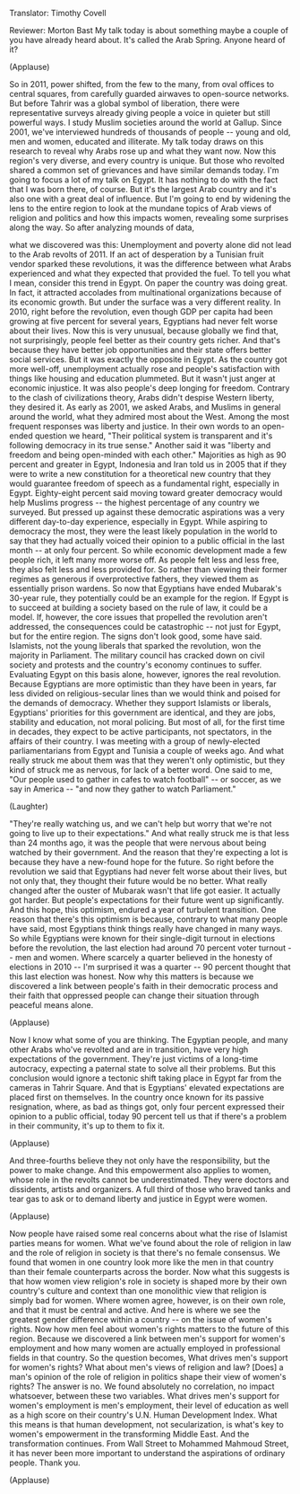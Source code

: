 

Translator: Timothy Covell

Reviewer: Morton Bast
My talk today is about something
maybe a couple of you have already heard about.
It&#39;s called the Arab Spring.
Anyone heard of it?

(Applause)

So in 2011, power shifted,
from the few to the many,
from oval offices to central squares,
from carefully guarded airwaves
to open-source networks.
But before Tahrir was a global symbol of liberation,
there were representative surveys
already giving people a voice
in quieter but still powerful ways.
I study Muslim societies around the world at Gallup.
Since 2001,
we&#39;ve interviewed hundreds of thousands of people --
young and old, men and women,
educated and illiterate.
My talk today draws on this research
to reveal why Arabs rose up
and what they want now.
Now this region&#39;s very diverse,
and every country is unique.
But those who revolted
shared a common set of grievances
and have similar demands today.
I&#39;m going to focus a lot of my talk on Egypt.
It has nothing to do with the fact that I was born there, of course.
But it&#39;s the largest Arab country
and it&#39;s also one with a great deal of influence.
But I&#39;m going to end by widening the lens to the entire region
to look at the mundane topics
of Arab views of religion and politics
and how this impacts women,
revealing some surprises along the way.
So after analyzing mounds of data,

what we discovered was this:
Unemployment and poverty alone
did not lead to the Arab revolts of 2011.
If an act of desperation by a Tunisian fruit vendor
sparked these revolutions,
it was the difference between what Arabs experienced
and what they expected
that provided the fuel.
To tell you what I mean,
consider this trend in Egypt.
On paper the country was doing great.
In fact, it attracted accolades
from multinational organizations
because of its economic growth.
But under the surface was a very different reality.
In 2010, right before the revolution,
even though GDP per capita
had been growing at five percent for several years,
Egyptians had never felt worse about their lives.
Now this is very unusual,
because globally we find that, not surprisingly,
people feel better as their country gets richer.
And that&#39;s because they have better job opportunities
and their state offers better social services.
But it was exactly the opposite in Egypt.
As the country got more well-off,
unemployment actually rose
and people&#39;s satisfaction
with things like housing and education plummeted.
But it wasn&#39;t just anger at economic injustice.
It was also people&#39;s deep longing for freedom.
Contrary to the clash of civilizations theory,
Arabs didn&#39;t despise Western liberty,
they desired it.
As early as 2001,
we asked Arabs, and Muslims in general around the world,
what they admired most about the West.
Among the most frequent responses
was liberty and justice.
In their own words to an open-ended question
we heard, &quot;Their political system is transparent
and it&#39;s following democracy in its true sense.&quot;
Another said it was &quot;liberty and freedom
and being open-minded with each other.&quot;
Majorities as high as 90 percent and greater
in Egypt, Indonesia and Iran
told us in 2005
that if they were to write a new constitution
for a theoretical new country
that they would guarantee freedom of speech
as a fundamental right,
especially in Egypt.
Eighty-eight percent said moving toward greater democracy
would help Muslims progress --
the highest percentage of any country we surveyed.
But pressed up against these democratic aspirations
was a very different day-to-day experience,
especially in Egypt.
While aspiring to democracy the most,
they were the least likely population in the world
to say that they had actually voiced their opinion
to a public official in the last month --
at only four percent.
So while economic development made a few people rich,
it left many more worse off.
As people felt less and less free,
they also felt less and less provided for.
So rather than viewing their former regimes
as generous if overprotective fathers,
they viewed them as essentially prison wardens.
So now that Egyptians have ended Mubarak&#39;s 30-year rule,
they potentially could be
an example for the region.
If Egypt is to succeed
at building a society based on the rule of law,
it could be a model.
If, however,
the core issues that propelled the revolution aren&#39;t addressed,
the consequences could be catastrophic --
not just for Egypt,
but for the entire region.
The signs don&#39;t look good, some have said.
Islamists, not the young liberals that sparked the revolution,
won the majority in Parliament.
The military council
has cracked down on civil society and protests
and the country&#39;s economy continues to suffer.
Evaluating Egypt on this basis alone, however,
ignores the real revolution.
Because Egyptians are more optimistic
than they have been in years,
far less divided on religious-secular lines
than we would think
and poised for the demands of democracy.
Whether they support Islamists or liberals,
Egyptians&#39; priorities for this government are identical,
and they are jobs, stability and education,
not moral policing.
But most of all,
for the first time in decades,
they expect to be active participants, not spectators,
in the affairs of their country.
I was meeting with a group of newly-elected parliamentarians
from Egypt and Tunisia
a couple of weeks ago.
And what really struck me about them
was that they weren&#39;t only optimistic,
but they kind of struck me as nervous,
for lack of a better word.
One said to me,
&quot;Our people used to gather in cafes to watch football&quot; --
or soccer, as we say in America --
&quot;and now they gather to watch Parliament.&quot;

(Laughter)

&quot;They&#39;re really watching us,
and we can&#39;t help but worry
that we&#39;re not going to live up to their expectations.&quot;
And what really struck me
is that less than 24 months ago,
it was the people that were nervous
about being watched by their government.
And the reason that they&#39;re expecting a lot
is because they have a new-found hope for the future.
So right before the revolution
we said that Egyptians had never felt worse about their lives,
but not only that, they thought their future would be no better.
What really changed after the ouster of Mubarak
wasn&#39;t that life got easier.
It actually got harder.
But people&#39;s expectations for their future
went up significantly.
And this hope, this optimism,
endured a year of turbulent transition.
One reason that there&#39;s this optimism
is because, contrary to what many people have said,
most Egyptians think things really have changed in many ways.
So while Egyptians were known
for their single-digit turnout
in elections before the revolution,
the last election had around 70 percent voter turnout --
men and women.
Where scarcely a quarter believed in the honesty of elections in 2010 --
I&#39;m surprised it was a quarter --
90 percent thought that this last election was honest.
Now why this matters
is because we discovered a link
between people&#39;s faith in their democratic process
and their faith that oppressed people
can change their situation
through peaceful means alone.

(Applause)

Now I know what some of you are thinking.
The Egyptian people,
and many other Arabs who&#39;ve revolted and are in transition,
have very high expectations of the government.
They&#39;re just victims of a long-time autocracy,
expecting a paternal state
to solve all their problems.
But this conclusion would ignore
a tectonic shift taking place in Egypt
far from the cameras in Tahrir Square.
And that is Egyptians&#39; elevated expectations
are placed first on themselves.
In the country once known for its passive resignation,
where, as bad as things got,
only four percent expressed their opinion to a public official,
today 90 percent tell us
that if there&#39;s a problem in their community,
it&#39;s up to them to fix it.

(Applause)

And three-fourths
believe they not only have the responsibility,
but the power to make change.
And this empowerment
also applies to women,
whose role in the revolts
cannot be underestimated.
They were doctors and dissidents,
artists and organizers.
A full third of those who braved tanks and tear gas
to ask or to demand liberty and justice in Egypt
were women.

(Applause)

Now people have raised some real concerns
about what the rise of Islamist parties means for women.
What we&#39;ve found about the role of religion in law
and the role of religion in society
is that there&#39;s no female consensus.
We found that women in one country
look more like the men in that country
than their female counterparts across the border.
Now what this suggests
is that how women view religion&#39;s role in society
is shaped more by their own country&#39;s culture and context
than one monolithic view
that religion is simply bad for women.
Where women agree, however,
is on their own role,
and that it must be central and active.
And here is where we see the greatest gender difference within a country --
on the issue of women&#39;s rights.
Now how men feel about women&#39;s rights
matters to the future of this region.
Because we discovered a link
between men&#39;s support for women&#39;s employment
and how many women are actually employed
in professional fields in that country.
So the question becomes,
What drives men&#39;s support for women&#39;s rights?
What about men&#39;s views of religion and law?
[Does] a man&#39;s opinion
of the role of religion in politics
shape their view of women&#39;s rights?
The answer is no.
We found absolutely no correlation,
no impact whatsoever,
between these two variables.
What drives men&#39;s support for women&#39;s employment
is men&#39;s employment,
their level of education
as well as a high score
on their country&#39;s U.N. Human Development Index.
What this means
is that human development,
not secularization,
is what&#39;s key to women&#39;s empowerment
in the transforming Middle East.
And the transformation continues.
From Wall Street to Mohammed Mahmoud Street,
it has never been more important
to understand the aspirations
of ordinary people.
Thank you.

(Applause)

